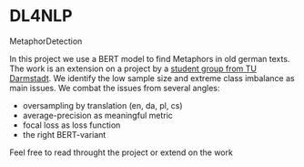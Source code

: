 # DL4NLP
MetaphorDetection

In this project we use a BERT model to find Metaphors in old german texts. The work is an extension on a project by a [student group from TU Darmstadt](https://github.com/DatNguyen2084/DLDH-Metaphor-detection). We identify the low sample size and extreme class imbalance as main issues. We combat the issues from several angles:

- oversampling by translation (en, da, pl, cs)
- average-precision as meaningful metric
- focal loss as loss function
- the right BERT-variant

Feel free to read throught the project or extend on the work
